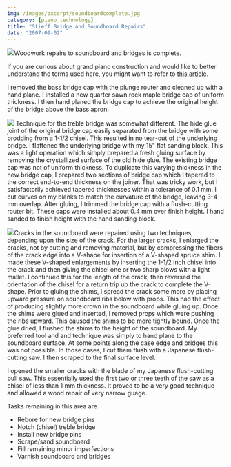 ```yaml
---
img: /images/excerpt/soundboardcomplete.jpg
category: [piano_technology]
title: "Stieff Bridge and Soundboard Repairs"
date: "2007-09-02"
---
```


[![](/images/soundboardcomplete.jpg)](http://flickr.com/photos/duanemcguire/sets/72157601797130313/ "More photos on Flickr.com")Woodwork repairs to soundboard and bridges is complete.

If you are curious about grand piano construction and would like to better understand the terms used here, you might want to refer to [this article](http://ffden-2.phys.uaf.edu/212_fall2003.web.dir/Daniel_Hutchinson/Grand%20Piano%20Construction.htm).

I removed the bass bridge cap with the plunge router and cleaned up with a hand plane. I installed a new quarter sawn rock maple bridge cap of uniform thickness. I then hand planed the bridge cap to achieve the original height of the bridge above the bass apron.

[![](/images/treblebridge.jpg)](http://www.flickr.com/photos/duanemcguire/1290378437/ "More photos on Flickr.com") Technique for the treble bridge was somewhat different. The hide glue joint of the original bridge cap easily separated from the bridge with some prodding from a 1-1/2 chisel. This resulted in no tear-out of the underlying bridge. I flattened the underlying bridge with my 15" flat sanding block. This was a light operation which simply prepared a fresh gluing surface by removing the crystallized surface of the old hide glue. The existing bridge cap was not of uniform thickness. To duplicate this varying thickness in the new bridge cap, I prepared two sections of bridge cap which I tapered to the correct end-to-end thickness on the joiner. That was tricky work, but I satisfactorily achieved tapered thicknesses within a tolerance of 0.1 mm. I cut curves on my blanks to match the curvature of the bridge, leaving 3-4 mm overlap. After gluing, I trimmed the bridge cap with a flush-cutting router bit. These caps were installed about 0.4 mm over finish height. I hand sanded to finish height with the hand sanding block.

[![](/images/soundboardrepair.jpg)](http://flickr.com/photos/duanemcguire/sets/72157601797130313/ "More photos on Flickr.com")Cracks in the soundboard were repaired using two techniques, depending upon the size of the crack. For the larger cracks, I enlarged the cracks, not by cutting and removing material, but by compressing the fibers of the crack edge into a V-shape for insertion of a V-shaped spruce shim. I made these V-shaped enlargements by inserting the 1-1/2 inch chisel into the crack and then giving the chisel one or two sharp blows with a light mallet. I continued this for the length of the crack, then reversed the orientation of the chisel for a return trip up the crack to complete the V-shape. Prior to gluing the shims, I spread the crack some more by placing upward pressure on soundboard ribs below with props. This had the effect of producing slightly more crown in the soundboard while gluing up. Once the shims were glued and inserted, I removed props which were pushing the ribs upward. This caused the shims to be more tightly bound. Once the glue dried, I flushed the shims to the height of the soundboard. My preferred tool and and technique was simply to hand plane to the soundboard surface. At some points along the case edge and bridges this was not possible. In those cases, I cut them flush with a Japanese flush-cutting saw. I then scraped to the final surface level.

I opened the smaller cracks with the blade of my Japanese flush-cutting pull saw. This essentially used the first two or three teeth of the saw as a chisel of less than 1 mm thickness. It proved to be a very good technique and allowed a wood repair of very narrow guage.

Tasks remaining in this area are

- Rebore for new bridge pins
- Notch (chisel) treble bridge
- Install new bridge pins
- Scrape/sand soundboard
- Fill remaining minor imperfections
- Varnish soundboard and bridges



